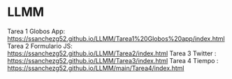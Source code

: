 # LLMM

Tarea 1 Globos App: https://ssanchezg52.github.io/LLMM/Tarea1%20Globos%20app/index.html
Tarea 2 Formulario JS: https://ssanchezg52.github.io/LLMM/Tarea2/index.html
Tarea 3 Twitter : https://ssanchezg52.github.io/LLMM/Tarea3/index.html
Tarea 4 Tiempo : https://ssanchezg52.github.io/LLMM/main/Tarea4/index.html
